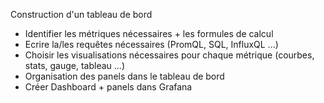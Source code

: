 Construction d'un tableau de bord 

- Identifier les métriques nécessaires + les formules de calcul
- Ecrire la/les requêtes nécessaires (PromQL, SQL, InfluxQL ...)
- Choisir les visualisations nécessaires pour chaque métrique (courbes, stats, gauge, tableau ...)
- Organisation des panels dans le tableau de bord 
- Créer Dashboard + panels dans Grafana 
